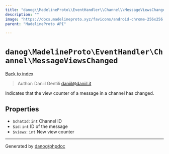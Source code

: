 ```yaml
---
title: "danog\\MadelineProto\\EventHandler\\Channel\\MessageViewsChanged: Indicates that the view counter of a message in a channel has changed."
description: ""
image: "https://docs.madelineproto.xyz/favicons/android-chrome-256x256.png"
parent: "MadelineProto API"

---
```

# `danog\MadelineProto\EventHandler\Channel\MessageViewsChanged`
[Back to index](../../../../index.html)

> Author: Daniil Gentili <daniil@daniil.it>  
  

Indicates that the view counter of a message in a channel has changed.  



## Properties
* `$chatId`: `int` Channel ID
* `$id`: `int` ID of the message
* `$views`: `int` New view counter
---
Generated by [danog/phpdoc](https://phpdoc.daniil.it)
